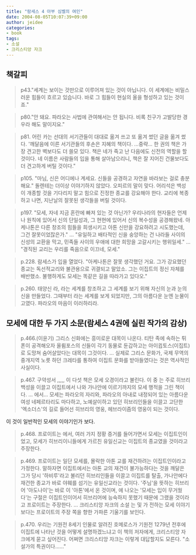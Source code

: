 ```yaml
---
title: "람세스 4 아부 심벨의 여인"
date: 2004-08-05T10:07:39+09:00
author: jeidee
categories:
- book
tags:
- 소설
- 크리스티앙 자크
---
```


## 책갈피

>p43."세계는 보이는 것만으로 이루어져 있는 것이 아닙니다. 이 세계에는 비밀스러운 힘들이 흐르고 있습니다. 바로 그 힘들이 현실의 올을 형성하고 있는 것이죠."

>p80."안 돼요. 파라오는 사법에 관여해서는 안 됩니다. 비록 친구가 고발당한 경우라 해도 말이지요."

>p81.
어린 카는 선대의 서기관들이 대대로 옮겨 쓰고 또 옮겨 썼던 글을 옮겨 썼다.
'깨달음에 이른 서기관들의 후손은 지혜의 책이다.
...중략...
한 권의 책은 가장 견고한 벽보다도 더 쓸모 있다. 책은 네가 죽고 난 다음에도 신전의 역할을 할 것이다. 네 이름은 사람들의 입을 통해 살아남으리니, 책은 잘 지어진 건물보다도 더 견고하게 버틸 것이다."

>p105.
"마님, 신은 어디에나 계세요. 신들을 공경하고 자연을 바라보는 걸로 충분해요."
돌렌테는 더이상 이야기하지 않았다. 오피르의 말이 맞다. 어리석은 백성이 개종할 것을 기다리지 말고 힘으로 진정한 종교를 강요해야 한다. 교리에 복종하고 나면, 지난날의 잘못된 생각들을 버릴 것이다.

>p197.
"모세, 자네 지금 혼란에 빠져 있는 것 아닌가? 우리나라의 현자들은 언제나 원칙에 있어서 신의 단일성과, 그 현현에 있어서 신의 복수성을 공경해왔네. 아케나톤은 다른 창조의 힘들을 희생시키고 아톤 신만을 강요하려고 시도했는데, 그건 잘못이었잖은가."
...
"유일하고 배타적인 신을 숭앙하는 건 나라들 사이의 신성의 교환을 막고, 민족들 사이의 우애에 대한 희망을 고갈시키는 행위일세."
...
"경직된 교리는 우리를 죽음으로 이끄네, 모세."

>p.228.
람세스가 입을 열었다.
"아케나톤은 잘못 생각했던 거요. 그가 강요했던 종교는 독선적교리와 불관용으로 귀결되고 말았소. 그는 이집트의 정신 자체를 배반했소. 불행하게도 모세는 똑같은 길을 따라가고 있다오."

>p.260.
태양신 라, 라는 세계를 창조하고 그 세계를 보기 위해 자신의 눈과 눈의 신을 만들었다. 그때부터 라는 세계를 보게 되었지만, 그의 아름다운 눈엔 눈물이 고였다. 파라오의 마음이 이러하리라.

## 모세에 대한 두 가지 소문(람세스 4권에 실린 작가의 감상)

>p.466.(이윤기)
그리스 신화에는 흥미로운 대목이 나온다. 티탄 족에 속하는 튀폰이 공격해오자 올륌포스의 신들이 각기 동물로 둔갑하고는 아이귑토스(이집트)로 도망쳐 숨어살았다는 대목이 그것이다.
...
실제로 그리스 문화가, 국제 무역의 중개지역 노릇 하던 크레타를 통하여 이집트 문화를 받아들였다는 것은 역사적인 사실이다.

>p.467.
구약성서 ,,,,, 이 다섯 책은 모세 오경이라고 불린다. 이 중 는 주로 히브리 백성을 이끌고 이집트에서 나와 가나안에 이르기까지의 모세 행적을 그린 책이다.
...
에서...
모세는 파라오의 자리와, 파라오의 아내로 내정되어 있는 아름다운 여성 네페르타리도 마다하고, 노예살이하고 있던 히브리인들을 이끌고 고단한 '엑소더스'의 길로 들어선 히브리의 영웅, 헤브라이즘의 영웅이 되는 것이다.

이 것이 일반적인 모세의 이야기인가 보다.

>p.468.
프로이트는 에서, 여러 가지 정황 증거를 들어가면서 모세는 이집트인이었고, 모세가 히브리이니들에게 가르친 유일신교는 이집트의 종교였을 것이라고 주장한다.

>p.469.
프로이트는 일단 모세를, 몰락한 아톤 교를 재건하려는 이집트인이라고 가정한다. 말하자면 이집트에서는 아톤 교의 재건이 불가능하다는 것을 깨달은 그가 당시 '하비루'라고 불리던 히브리인들을 이끌고 이집트를 탈출, 가나안에다 재건한 종교가 바로 야훼를 섬기는 유일신교라는 것이다. '주님'을 뜻하는 히브리어 '아도나이'는 바로 이 '아톤'에서 온 것이며, 에 나오는 '모세는 입이 무거웠다'는 구절은 이집트인이어서 히브리어에 능숙하지 못했기 때문에 그랬을 것이라고 프로이트는 주장한다.
...
크리스티앙 자크의 소설 는  및 가 전하는 모세 이야기보다는 프로이트의 주장 쪽을 향한 가파른 기울기를 보인다.

>p.470.
우리는 기원전 8세기 인물로 알려진 호메로스가 기원전 1279년 전후에 이집트에 나타난 것을 어떻게 설명하겠느냐고 이 책의 저자에게, 크리스티앙 자크에게 묻고 싶어진다. 어쩌면 크리스티앙 자크는 이렇게 대답할지도 모른다.
"소설가의 특권이다......"